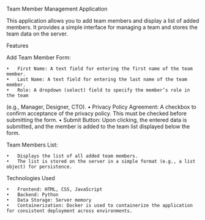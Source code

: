 Team Member Management Application

This application allows you to add team members and display a list of added members. It provides a simple interface for managing a team and stores the team data on the server.

Features

Add Team Member Form:

	•	First Name: A text field for entering the first name of the team member.
	•	Last Name: A text field for entering the last name of the team member.
	•	Role: A dropdown (select) field to specify the member’s role in the team
(e.g., Manager, Designer, CTO).
	•	Privacy Policy Agreement: A checkbox to confirm acceptance of the privacy policy. This must be checked before submitting the form.
	•	Submit Button: Upon clicking, the entered data is submitted, and the member is added to the team list displayed below the form.

Team Members List:

	•	Displays the list of all added team members.
	•	The list is stored on the server in a simple format (e.g., a list object) for persistence.
 
Technologies Used

	•	Frontend: HTML, CSS, JavaScript
	•	Backend: Python 
	•	Data Storage: Server memory 
 	•	Containerization: Docker is used to containerize the application for consistent deployment across environments.
